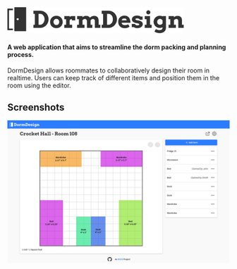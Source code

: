 <img src="/frontend/src/assets/logo.svg" alt="DormDesign" width="400"/>
 
#### A web application that aims to streamline the dorm packing and planning process. 

DormDesign allows roommates to collaboratively design their room in realtime. Users can keep track of different items and position them in the room using the editor.

## Screenshots

<img src="/screenshots/room-route.png" alt="room editor screenshot" width="800" />

